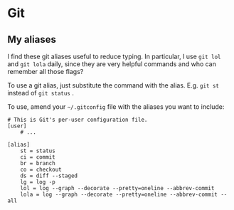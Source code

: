 # Git

## My aliases

I find these git aliases useful to reduce typing. In particular, I use `git lol` and `git lola` daily, since they are very helpful commands and who can remember all those flags?

To use a git alias, just substitute the command with the alias. E.g. `git st` instead of `git status` .

To use, amend your `~/.gitconfig` file with the aliases you want to include:

```
# This is Git's per-user configuration file.
[user]
    # ...

[alias]
    st = status
    ci = commit
    br = branch
    co = checkout
    ds = diff --staged
    lg = log -p
    lol = log --graph --decorate --pretty=oneline --abbrev-commit
    lola = log --graph --decorate --pretty=oneline --abbrev-commit --all 

```
